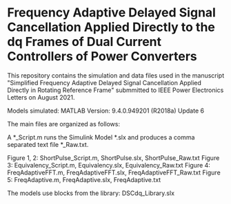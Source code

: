 # Frequency Adaptive Delayed Signal Cancellation Applied Directly to the dq Frames of Dual Current Controllers of Power Converters

This repository contains the simulation and data files used in the manuscript "Simplified Frequency Adaptive Delayed Signal Cancellation Applied Directly in Rotating Reference Frame" submmitted to IEEE Power Electronics Letters on August 2021.

Models simulated: MATLAB Version: 9.4.0.949201 (R2018a) Update 6

The main files are organized as follows:

A *_Script.m runs the Simulink Model *.slx and produces a comma separated text file *_Raw.txt.

Figure 1, 2: ShortPulse_Script.m, ShortPulse.slx, ShortPulse_Raw.txt
Figure 3: Equivalency_Script.m, Equivalency.slx, Equivalency_Raw.txt
Figure 4: FreqAdaptiveFFT.m, FreqAdaptiveFFT.slx, FreqAdaptiveFFT_Raw.txt
Figure 5: FreqAdaptive.m, FreqAdaptive.slx, FreqAdaptive.txt

The models use blocks from the library: DSCdq_Library.slx
